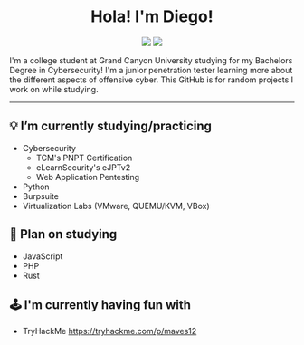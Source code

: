 <h1 align="center">Hola! I'm Diego!</h1>
<p align="center">
    <a href="https://twitter.com/maverickcyber_"><img src="https://img.shields.io/badge/twitter-%231FA1F1?style=flat&logo=twitter&logoColor=white"/></a>
    <a href="https://www.linkedin.com/in/diego-b-2002/"><img src="https://img.shields.io/badge/linkedin-%230177B5?style=flat&logo=linkedin&logoColor=white"/></a>
  </p>

I'm a college student at Grand Canyon University studying for my Bachelors Degree in Cybersecurity! I'm a junior penetration tester learning more about the different aspects of offensive cyber. This GitHub is for random projects I work on while studying.

---
## 💡 I’m currently studying/practicing
- Cybersecurity
  - TCM's PNPT Certification
  - eLearnSecurity's eJPTv2
  - Web Application Pentesting
- Python
- Burpsuite
- Virtualization Labs (VMware, QUEMU/KVM, VBox)

## 🌱 Plan on studying
- JavaScript
- PHP
- Rust

## 🕹 I'm currently having fun with
- TryHackMe https://tryhackme.com/p/maves12
